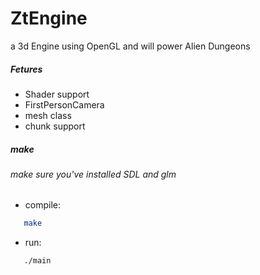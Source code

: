 # ZtEngine
a 3d Engine using OpenGL and will power Alien Dungeons

##### Fetures
- Shader support
- FirstPersonCamera
- mesh class
- chunk support
##### make
###### make sure you've installed SDL and glm
- compile: 
```sh
   make
```
- run: 
```sh 
   ./main
```
